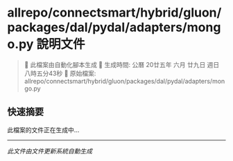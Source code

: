 # allrepo/connectsmart/hybrid/gluon/packages/dal/pydal/adapters/mongo.py 說明文件

> 🚧 此檔案由自動化腳本生成
> 📅 生成時間: 公曆 20廿五年 六月 廿九日 週日 八時五分43秒
> 📂 原始檔案: allrepo/connectsmart/hybrid/gluon/packages/dal/pydal/adapters/mongo.py

## 快速摘要
此檔案的文件正在生成中...

<!-- 實際使用時，這裡會是 Claude Code 生成的完整文件內容 -->

---
*此文件由文件更新系統自動生成*
